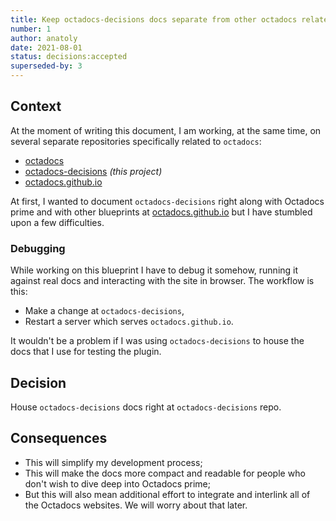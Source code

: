 ```yaml
---
title: Keep octadocs-decisions docs separate from other octadocs related projects
number: 1
author: anatoly
date: 2021-08-01
status: decisions:accepted
superseded-by: 3
---
```


## Context

At the moment of writing this document, I am working, at the same time, on several separate repositories specifically related to `octadocs`:

- [octadocs](https://github.com/octadocs/octadocs/)
- [octadocs-decisions](https://github.com/octadocs/octadocs-decisions/) *(this project)*
- [octadocs.github.io](https://github.com/octadocs/octadocs.github.io/)

At first, I wanted to document `octadocs-decisions` right along with Octadocs prime and with other blueprints at [octadocs.github.io](https://github.com/octadocs/octadocs.github.io/) but I have stumbled upon a few difficulties.

### Debugging

While working on this blueprint I have to debug it somehow, running it against real docs and interacting with the site in browser. The workflow is this:

- Make a change at `octadocs-decisions`,
- Restart a server which serves `octadocs.github.io`.

It wouldn't be a problem if I was using `octadocs-decisions` to house the docs that I use for testing the plugin.

## Decision

House `octadocs-decisions` docs right at `octadocs-decisions` repo.

## Consequences

- This will simplify my development process;
- This will make the docs more compact and readable for people who don't wish to dive deep into Octadocs prime;
- But this will also mean additional effort to integrate and interlink all of the Octadocs websites. We will worry about that later.
